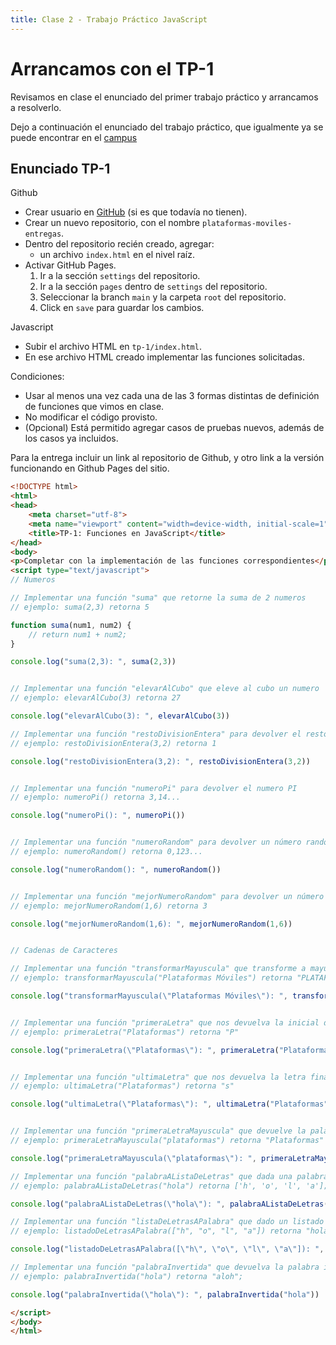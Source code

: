 ```yaml
---
title: Clase 2 - Trabajo Práctico JavaScript
---
```


# Arrancamos con el TP-1

Revisamos en clase el enunciado del primer trabajo práctico y arrancamos a resolverlo.

Dejo a continuación el enunciado del trabajo práctico, que igualmente ya se puede encontrar en el [campus](https://campus.tecnica4berazategui.edu.ar/mod/assign/view.php?id=329)

## Enunciado TP-1

Github

- Crear usuario en [GitHub](https://github.com) (si es que todavía no tienen).
- Crear un nuevo repositorio, con el nombre `plataformas-moviles-entregas`.
- Dentro del repositorio recién creado, agregar:
    - un archivo `index.html` en el nivel raíz.
- Activar GitHub Pages.
    1. Ir a la sección `settings` del repositorio.
    2. Ir a la sección `pages` dentro de `settings` del repositorio.
    2. Seleccionar la branch `main` y la carpeta `root` del repositorio.
    2. Click en `save` para guardar los cambios.

Javascript

- Subir el archivo HTML en `tp-1/index.html`.
- En ese archivo HTML creado implementar las funciones solicitadas.

Condiciones:

- Usar al menos una vez cada una de las 3 formas distintas de definición de funciones que vimos en clase.
- No modificar el código provisto.
- (Opcional) Está permitido agregar casos de pruebas nuevos, además de los casos ya incluidos.

Para la entrega incluir un link al repositorio de Github, y otro link a la versión funcionando en Github Pages del sitio.

```html
<!DOCTYPE html>
<html>
<head>
	<meta charset="utf-8">
	<meta name="viewport" content="width=device-width, initial-scale=1">
	<title>TP-1: Funciones en JavaScript</title>
</head>
<body>
<p>Completar con la implementación de las funciones correspondientes</p>
<script type="text/javascript">
// Numeros

// Implementar una función "suma" que retorne la suma de 2 numeros
// ejemplo: suma(2,3) retorna 5

function suma(num1, num2) {
    // return num1 + num2;
}

console.log("suma(2,3): ", suma(2,3))


// Implementar una función "elevarAlCubo" que eleve al cubo un numero
// ejemplo: elevarAlCubo(3) retorna 27

console.log("elevarAlCubo(3): ", elevarAlCubo(3))

// Implementar una función "restoDivisionEntera" para devolver el resto de una división entera entre un dividendo y un divisor
// ejemplo: restoDivisionEntera(3,2) retorna 1

console.log("restoDivisionEntera(3,2): ", restoDivisionEntera(3,2))


// Implementar una función "numeroPi" para devolver el numero PI
// ejemplo: numeroPi() retorna 3,14...

console.log("numeroPi(): ", numeroPi())


// Implementar una función "numeroRandom" para devolver un número random / aleatorio
// ejemplo: numeroRandom() retorna 0,123...

console.log("numeroRandom(): ", numeroRandom())


// Implementar una función "mejorNumeroRandom" para devolver un número random entre 2 valores recibidos como parámetros
// ejemplo: mejorNumeroRandom(1,6) retorna 3

console.log("mejorNumeroRandom(1,6): ", mejorNumeroRandom(1,6))


// Cadenas de Caracteres

// Implementar una función "transformarMayuscula" que transforme a mayúscula la palabra recibida como parámetro
// ejemplo: transformarMayuscula("Plataformas Móviles") retorna "PLATAFORMAS MÓVILES"

console.log("transformarMayuscula(\"Plataformas Móviles\"): ", transformarMayuscula("Plataformas Móviles"))


// Implementar una función "primeraLetra" que nos devuelva la inicial de la palabra recibida como parámetro
// ejemplo: primeraLetra("Plataformas") retorna "P"

console.log("primeraLetra(\"Plataformas\"): ", primeraLetra("Plataformas"))


// Implementar una función "ultimaLetra" que nos devuelva la letra final la palabra recibida como parámetro
// ejemplo: ultimaLetra("Plataformas") retorna "s"

console.log("ultimaLetra(\"Plataformas\"): ", ultimaLetra("Plataformas"))


// Implementar una función "primeraLetraMayuscula" que devuelve la palabra original con su primera letra en mayúscula
// ejemplo: primeraLetraMayuscula("plataformas") retorna "Plataformas"

console.log("primeraLetraMayuscula(\"plataformas\"): ", primeraLetraMayuscula("plataformas"))

// Implementar una función "palabraAListaDeLetras" que dada una palabra me retorne un listado de sus letras
// ejemplo: palabraAListaDeLetras("hola") retorna ['h', 'o', 'l', 'a'];

console.log("palabraAListaDeLetras(\"hola\"): ", palabraAListaDeLetras("hola"))

// Implementar una función "listaDeLetrasAPalabra" que dado un listado de letras, devuelva una palabra
// ejemplo: listadoDeLetrasAPalabra(["h", "o", "l", "a"]) retorna "hola";

console.log("listadoDeLetrasAPalabra([\"h\", \"o\", \"l\", \"a\"]): ", listadoDeLetrasAPalabra(["h", "o", "l", "a"]))

// Implementar una función "palabraInvertida" que devuelva la palabra invertida
// ejemplo: palabraInvertida("hola") retorna "aloh";

console.log("palabraInvertida(\"hola\"): ", palabraInvertida("hola"))

</script>
</body>
</html>
```